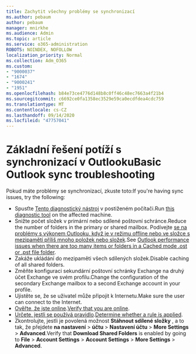 ```yaml
---
title: Zachytit všechny problémy se synchronizací
ms.author: pebaum
author: pebaum
manager: mnirkhe
ms.audience: Admin
ms.topic: article
ms.service: o365-administration
ROBOTS: NOINDEX, NOFOLLOW
localization_priority: Normal
ms.collection: Adm_O365
ms.custom:
- "9000037"
- "1674"
- "9000241"
- "1951"
ms.openlocfilehash: b84e73ce4776d148b8c0ff46c48ec7663a4f21b4
ms.sourcegitcommit: c6692ce0fa1358ec3529e59ca0ecdfdea4cdc759
ms.translationtype: MT
ms.contentlocale: cs-CZ
ms.lasthandoff: 09/14/2020
ms.locfileid: "47757041"
---
```

# <a name="basic-outlook-sync-troubleshooting"></a><span data-ttu-id="1c9b7-102">Základní řešení potíží s synchronizací v Outlooku</span><span class="sxs-lookup"><span data-stu-id="1c9b7-102">Basic Outlook sync troubleshooting</span></span>

<span data-ttu-id="1c9b7-103">Pokud máte problémy se synchronizací, zkuste toto:</span><span class="sxs-lookup"><span data-stu-id="1c9b7-103">If you're having sync issues, try the following:</span></span>

- <span data-ttu-id="1c9b7-104">Spusťte [Tento diagnostický nástroj](https://aka.ms/sara-outlooksendreceive) v postiženém počítači.</span><span class="sxs-lookup"><span data-stu-id="1c9b7-104">Run [this diagnostic tool](https://aka.ms/sara-outlooksendreceive) on the affected machine.</span></span>
- <span data-ttu-id="1c9b7-105">Snižte počet složek v primární nebo sdílené poštovní schránce.</span><span class="sxs-lookup"><span data-stu-id="1c9b7-105">Reduce the number of folders in the primary or shared mailbox.</span></span> <span data-ttu-id="1c9b7-106">Podívejte [se na problémy s výkonem Outlooku, když je v režimu offline nebo ve složce s mezipamětí příliš mnoho položek nebo složek](https://support.microsoft.com/help/2768656/outlook-performance-issues-when-there-are-too-many-items-or-folders-in).</span><span class="sxs-lookup"><span data-stu-id="1c9b7-106">See [Outlook performance issues when there are too many items or folders in a Cached mode .ost or .pst file folder](https://support.microsoft.com/help/2768656/outlook-performance-issues-when-there-are-too-many-items-or-folders-in).</span></span>
- <span data-ttu-id="1c9b7-107">Zakáže ukládání do mezipaměti všech sdílených složek.</span><span class="sxs-lookup"><span data-stu-id="1c9b7-107">Disable caching of all shared folders.</span></span>
- <span data-ttu-id="1c9b7-108">Změňte konfiguraci sekundární poštovní schránky Exchange na druhý účet Exchange ve svém profilu.</span><span class="sxs-lookup"><span data-stu-id="1c9b7-108">Change the configuration of the secondary Exchange mailbox to a second Exchange account in your profile.</span></span>
- <span data-ttu-id="1c9b7-109">Ujistěte se, že se uživatel může připojit k Internetu.</span><span class="sxs-lookup"><span data-stu-id="1c9b7-109">Make sure the user can connect to the Internet.</span></span> 
- <span data-ttu-id="1c9b7-110">[Ověřte, že jste online](https://support.office.com/article/2460e4a8-16c7-47fc-b204-b1549275aac9).</span><span class="sxs-lookup"><span data-stu-id="1c9b7-110">[Verify that you are online](https://support.office.com/article/2460e4a8-16c7-47fc-b204-b1549275aac9).</span></span>
- <span data-ttu-id="1c9b7-111">[Určete, jestli se používá pravidlo](https://support.office.com/article/C24F5DEA-9465-4DF4-AD17-A50704D66C59).</span><span class="sxs-lookup"><span data-stu-id="1c9b7-111">[Determine whether a rule is applied](https://support.office.com/article/C24F5DEA-9465-4DF4-AD17-A50704D66C59).</span></span>
- <span data-ttu-id="1c9b7-112">Zkontrolujte, jestli je povolená možnost **Stáhnout sdílené složky** , a to tak, že přejdete **na nastavení**  >  **účtu**  >  **Nastavení účtu**  >  **More Settings**  >  **Advanced**.</span><span class="sxs-lookup"><span data-stu-id="1c9b7-112">Verify that **Download Shared Folders** is enabled by going to **File** > **Account Settings** > **Account Settings** > **More Settings** > **Advanced**.</span></span>
